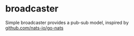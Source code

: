 # broadcaster

Simple broadcaster provides a pub-sub model, inspired by [github.com/nats-io/go-nats](https://github.com/nats-io/nats.go)
